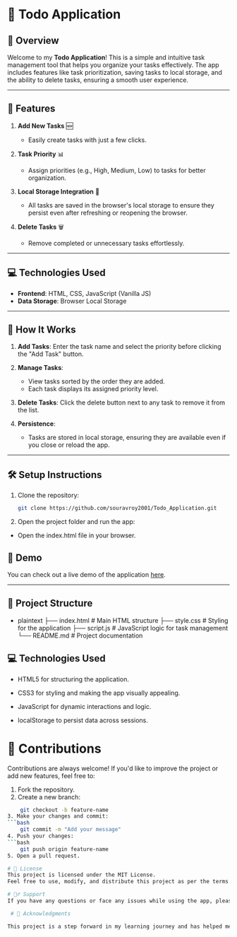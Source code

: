 # 📝 Todo Application

## 🌟 Overview

Welcome to my **Todo Application**! This is a simple and intuitive task management tool that helps you organize your tasks effectively. The app includes features like task prioritization, saving tasks to local storage, and the ability to delete tasks, ensuring a smooth user experience.

---

## 🎯 Features

1. **Add New Tasks** 🆕
   - Easily create tasks with just a few clicks.

2. **Task Priority** 📊
   - Assign priorities (e.g., High, Medium, Low) to tasks for better organization.

3. **Local Storage Integration** 💾
   - All tasks are saved in the browser's local storage to ensure they persist even after refreshing or reopening the browser.

4. **Delete Tasks** 🗑️
   - Remove completed or unnecessary tasks effortlessly.

---

## 💻 Technologies Used

- **Frontend**: HTML, CSS, JavaScript (Vanilla JS)
- **Data Storage**: Browser Local Storage

---

## 🚀 How It Works

1. **Add Tasks**:
   Enter the task name and select the priority before clicking the "Add Task" button.

2. **Manage Tasks**:
   - View tasks sorted by the order they are added.
   - Each task displays its assigned priority level.

3. **Delete Tasks**:
   Click the delete button next to any task to remove it from the list.

4. **Persistence**:
   - Tasks are stored in local storage, ensuring they are available even if you close or reload the app.

---

## 🛠️ Setup Instructions

1. Clone the repository:
   ```bash
   git clone https://github.com/souravroy2001/Todo_Application.git

2. Open the project folder and run the app:
 - Open the index.html file in your browser.

## 🔗 Demo

You can check out a live demo of the application [here](https://projects.souravlife.com/todo/).

---

## 🧩 Project Structure

- plaintext
├── index.html         # Main HTML structure
├── style.css          # Styling for the application
├── script.js          # JavaScript logic for task management
└── README.md          # Project documentation


## 💻 Technologies Used

  - HTML5 for structuring the application.

  - CSS3 for styling and making the app visually appealing.

  - JavaScript for dynamic interactions and logic.

  - localStorage to persist data across sessions.

# 🤝 Contributions
Contributions are always welcome! If you'd like to improve the project or add new features, feel free to:

1. Fork the repository.
2. Create a new branch:
```bash
    git checkout -b feature-name
3. Make your changes and commit:
```bash
    git commit -m "Add your message"
4. Push your changes:
```bash
    git push origin feature-name
5. Open a pull request.

# 📜 License
This project is licensed under the MIT License.
Feel free to use, modify, and distribute this project as per the terms of the license.

# 🙋‍♂️ Support
If you have any questions or face any issues while using the app, please feel free to reach out by raising an issue in this repository.

 # 🙌 Acknowledgments

This project is a step forward in my learning journey and has helped me deepen my understanding of JavaScript and local storage. Thanks to everyone who provided resources and guidance along the way!
